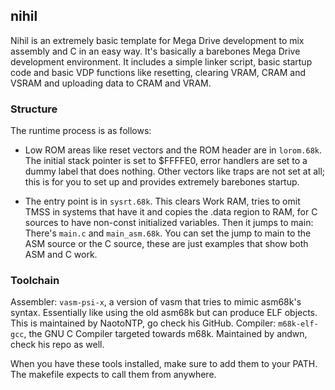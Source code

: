 ## nihil

Nihil is an extremely basic template for Mega Drive development to mix assembly and C in an easy way. It's basically a barebones Mega Drive development environment. It includes a simple linker script, basic startup code and basic VDP functions like resetting, clearing VRAM, CRAM and VSRAM and uploading data to CRAM and VRAM.

### Structure

The runtime process is as follows:

- Low ROM areas like reset vectors and the ROM header are in `lorom.68k`. The initial stack pointer is set to $FFFFE0, error handlers are set to a dummy label that does nothing. Other vectors like traps are not set at all; this is for you to set up and provides extremely barebones startup.

- The entry point is in `sysrt.68k`. This clears Work RAM, tries to omit TMSS in systems that have it and copies the .data region to RAM, for C sources to have non-const initialized variables. Then it jumps to main: There's `main.c` and `main_asm.68k`. You can set the jump to main to the ASM source or the C source, these are just examples that show both ASM and C work.

### Toolchain

Assembler: `vasm-psi-x`, a version of vasm that tries to mimic asm68k's syntax. Essentially like using the old asm68k but can produce ELF objects. This is maintained by NaotoNTP, go check his GitHub.
Compiler: `m68k-elf-gcc`, the GNU C Compiler targeted towards m68k. Maintained by andwn, check his repo as well.

When you have these tools installed, make sure to add them to your PATH. The makefile expects to call them from anywhere.
